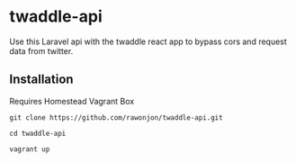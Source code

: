 # twaddle-api

Use this Laravel api with the twaddle react app to bypass cors and request data from twitter.

## Installation

Requires Homestead Vagrant Box

`git clone https://github.com/rawonjon/twaddle-api.git`

`cd twaddle-api`

`vagrant up`
